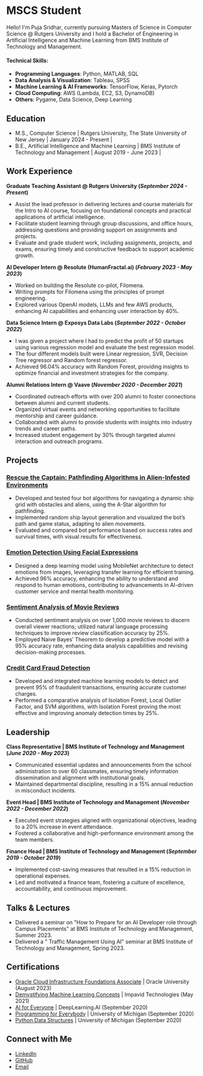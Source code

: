 # MSCS Student
Hello! I'm Puja Sridhar, currently pursuing Masters of Science in Computer Science @ Rutgers University and I hold a Bachelor of Engineering in Artificial Intelligence and Machine Learning from BMS Institute of Technology and Management.

#### Technical Skills:
- **Programming Languages**: Python, MATLAB, SQL
- **Data Analysis & Visualization**: Tableau, SPSS
- **Machine Learning & AI Frameworks**: TensorFlow, Keras, Pytorch
- **Cloud Computing**: AWS (Lambda, EC2, S3, DynamoDB)
- **Others**: Pygame, Data Science, Deep Learning

## Education

- M.S., Computer Science | Rutgers University, The State University of New Jersey | January 2024 - Present |
- B.E., Artificial Intelligence and Machine Learning | BMS Institute of Technology and Management | August 2019 - June 2023 |

## Work Experience

**Graduate Teaching Assistant @ Rutgers University (_September 2024 - Present_)**
- Assist the lead professor in delivering lectures and course materials for the Intro to AI course, focusing on foundational concepts and practical applications of artificial intelligence.
- Facilitate student learning through group discussions, and office hours, addressing questions and providing support on assignments and projects.
- Evaluate and grade student work, including assignments, projects, and exams, ensuring timely and constructive feedback to support academic growth.

**AI Developer Intern @ Resolute (HumanFractal.ai) (_February 2023 - May 2023_)**                                    
- Worked on building the Resolute co-pilot, Filomena.
- Writing prompts for Filomena using the principles of prompt engineering.
- Explored various OpenAI models, LLMs and few AWS products, enhancing AI capabilities and enhancing user interaction by 40%.

**Data Science Intern @ Exposys Data Labs (_September 2022 - October 2022_)**<br>
- I was given a project where I had to predict the profit of 50 startups using various regression model and evaluate the best regression model.
- The four different models built were Linear regression, SVR, Decision Tree regressor and Random forest regressor.
- Achieved 96.04% accuracy with Random Forest, providing insights to optimize financial and investment strategies for the company.

**Alumni Relations Intern @ Vaave (_November 2020 - December 2021_)**<br>
- Coordinated outreach efforts with over 200 alumni to foster connections between alumni and current students.
- Organized virtual events and networking opportunities to facilitate mentorship and career guidance.
- Collaborated with alumni to provide students with insights into industry trends and career paths.
- Increased student engagement by 30% through targeted alumni interaction and outreach programs.


## Projects

### [Rescue the Captain: Pathfinding Algorithms in Alien-Infested Environments](https://github.com/PujaSridhar/AI-Project1/tree/main)
- Developed and tested four bot algorithms for navigating a dynamic ship grid with obstacles and aliens, using the A-Star algorithm for pathfinding.
- Implemented random ship layout generation and visualized the bot’s path and game status, adapting to alien movements.
- Evaluated and compared bot performance based on success rates and survival times, with visual results for effectiveness.

### [Emotion Detection Using Facial Expressions](https://github.com/PujaSridhar/Emotion-Recognition-using-Facial-Expressions)
- Designed a deep learning model using MobileNet architecture to detect emotions from images, leveraging transfer learning for efficient training.
- Achieved 96% accuracy, enhancing the ability to understand and respond to human emotions, contributing to advancements in AI-driven customer service and mental health monitoring.

### [Sentiment Analysis of Movie Reviews](https://github.com/PujaSridhar/Sentiment-analysis-of-movie-reviews)
- Conducted sentiment analysis on over 1,000 movie reviews to discern overall viewer reactions; utilized natural language processing techniques to improve review classification accuracy by 25%.
- Employed Naive Bayes’ Theorem to develop a predictive model with a 95% accuracy rate, enhancing data analysis capabilities and revising decision-making processes.

### [Credit Card Fraud Detection](https://github.com/PujaSridhar/Credit_Card_Fraud_Detection)
- Developed and integrated machine learning models to detect and prevent 95% of fraudulent transactions, ensuring accurate customer charges.
- Performed a comparative analysis of Isolation Forest, Local Outlier Factor, and SVM algorithms, with Isolation Forest proving the most effective and improving anomaly detection times by 25%.


## Leadership
**Class Representative | BMS Institute of Technology and Management (_June 2020 - May 2023_)**
- Communicated essential updates and announcements from the school administration to over 60 classmates, ensuring timely information dissemination and alignment with institutional goals.
- Maintained departmental discipline, resulting in a 15% annual reduction in misconduct incidents.
  
**Event Head | BMS Institute of Technology and Management (_November 2022 - December 2022_)**
- Executed event strategies aligned with organizational objectives, leading to a 20% increase in event attendance.
- Fostered a collaborative and high-performance environment among the team members.

**Finance Head | BMS Institute of Technology and Management (_September 2019 - October 2019_)**
- Implemented cost-saving measures that resulted in a 15% reduction in operational expenses.
- Led and motivated a finance team, fostering a culture of excellence, accountability, and continuous improvement.
  
## Talks & Lectures
- Delivered a seminar on "How to Prepare for an AI Developer role through Campus Placements" at BMS Institute of Technology and Management, Summer 2023.
- Delivered a " Traffic Management Using AI" seminar at BMS Institute of Technology and Management, Spring 2023.

## Certifications
- [Oracle Cloud Infrastructure Foundations Associate](https://drive.google.com/file/d/1HiIjc0MNB5iEeUawWgNuQVs051v2f7mu/view?usp=sharing) | Oracle University (August 2023)
- [Demystifying Machine Learning Concepts](https://drive.google.com/file/d/1rP8fQXfc1Q8gB6MNXZPyHo2wY9JhZfRU/view?usp=sharing) | Impavid Technologies (May 2021)
- [AI for Everyone](https://coursera.org/share/7c044a28fe65edc8d23c984ab3c51a50) | DeepLearning.AI (September 2020)
- [Programming for Everybody](https://coursera.org/share/eb846c2ec1f83b2472db7c5efe0ce4da) | University of Michigan (September 2020)
- [Python Data Structures](https://coursera.org/share/c5f8756b5e841c310c431b27d2057b20) | University of Michigan (September 2020)

## Connect with Me
- [LinkedIn](https://www.linkedin.com/in/pujasridhar)
- [GitHub](https://github.com/pujasridhar)
- [Email](mailto:pujasridhar28@gmail.com)  
